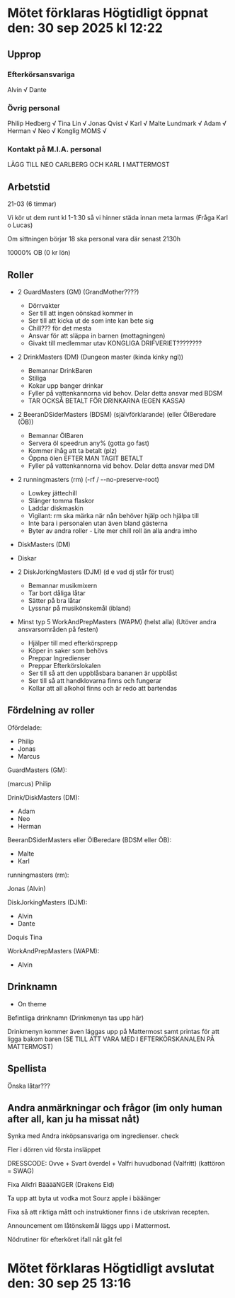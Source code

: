 # Mötet förklaras Högtidligt öppnat den: 30 sep 2025 kl 12:22

## Upprop

### Efterkörsansvariga

Alvin √
Dante 

### Övrig personal

Philip Hedberg √
Tina Lin √
Jonas Qvist √
Karl √
Malte Lundmark √
Adam √
Herman √
Neo √
Konglig MOMS √

### Kontakt på M.I.A. personal

LÄGG TILL NEO CARLBERG OCH KARL I MATTERMOST

## Arbetstid

21-03 (6 timmar)

Vi kör ut dem runt kl 1-1:30 så vi hinner städa innan meta larmas (Fråga Karl o Lucas)

Om sittningen börjar 18 ska personal vara där senast 2130h

10000% OB (0 kr lön)
## Roller

- 2 GuardMasters (GM) (GrandMother????)
  - Dörrvakter
  - Ser till att ingen oönskad kommer in
  - Ser till att kicka ut de som inte kan bete sig
  - Chill??? för det mesta
  - Ansvar för att släppa in barnen (mottagningen)
  - Givakt till medlemmar utav KONGLIGA DRIFVERIET????????
  
- 2 DrinkMasters (DM) (Dungeon master (kinda kinky ngl))
  - Bemannar DrinkBaren
  - Stiliga
  - Kokar upp banger drinkar
  - Fyller på vattenkannorna vid behov. Delar detta ansvar med BDSM
  - TAR OCKSÅ BETALT FÖR DRINKARNA (EGEN KASSA)

- 2 BeeranDSiderMasters (BDSM) (självförklarande) (eller ÖlBeredare (ÖB))
  - Bemannar ÖlBaren
  - Servera öl speedrun any% (gotta go fast)
  - Kommer ihåg att ta betalt (plz)
  - Öppna ölen EFTER MAN TAGIT BETALT
  - Fyller på vattenkannorna vid behov. Delar detta ansvar med DM

- 2 runningmasters (rm) (-rf / --no-preserve-root)
  - Lowkey jättechill
  - Slänger tomma flaskor
  - Laddar diskmaskin
  - Vigilant: rm ska märka när nån behöver hjälp och hjälpa till
  - Inte bara i personalen utan även bland gästerna
  - Byter av andra roller - Lite mer chill roll än alla andra imho

- DiskMasters (DM)
- Diskar

- 2 DiskJorkingMasters (DJM) (d e vad dj står för trust)
  - Bemannar musikmixern
  - Tar bort dåliga låtar
  - Sätter på bra låtar
  - Lyssnar på musikönskemål (ibland)

- Minst typ 5 WorkAndPrepMasters (WAPM) (helst alla) (Utöver andra ansvarsområden på festen)
  - Hjälper till med efterkörsprepp
  - Köper in saker som behövs
  - Preppar Ingredienser
  - Preppar Efterkörslokalen
  - Ser till så att den uppblåsbara bananen är uppblåst
  - Ser till så att handklovarna finns och fungerar
  - Kollar att all alkohol finns och är redo att bartendas

## Fördelning av roller

Ofördelade:


- Philip
- Jonas
- Marcus


GuardMasters (GM):

(marcus)
Philip

Drink/DiskMasters (DM):
- Adam
- Neo 
- Herman

BeeranDSiderMasters eller ÖlBeredare (BDSM eller ÖB):

- Malte
- Karl

runningmasters (rm):

Jonas
(Alvin)

DiskJorkingMasters (DJM):
- Alvin
- Dante

Doquis
Tina

WorkAndPrepMasters (WAPM):
- Alvin

## Drinknamn

- On theme

Befintliga drinknamn (Drinkmenyn tas upp här)

Drinkmenyn kommer även läggas upp på Mattermost samt printas för att ligga bakom baren (SE TILL ATT VARA MED I EFTERKÖRSKANALEN PÅ MATTERMOST)

## Spellista

Önska låtar???


## Andra anmärkningar och frågor (im only human after all, kan ju ha missat nåt)

Synka med Andra inköpsansvariga om ingredienser. check

Fler i dörren vid första insläppet

DRESSCODE: Ovve + Svart överdel + Valfri huvudbonad (Valfritt) (kattöron = SWAG)

Fixa Alkfri BääääNGER (Drakens Eld)

Ta upp att byta ut vodka mot Sourz apple i bääänger

Fixa så att riktiga mått och instruktioner finns i de utskrivan recepten.

Announcement om låtönskemål läggs upp i Mattermost.

Nödrutiner för efterköret ifall nåt gåt fel

# Mötet förklaras Högtidligt avslutat den: 30 sep 25 13:16